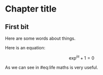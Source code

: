 Chapter title
=============

First bit
---------

Here are some words about things.

Here is an equation:

$$
\begin{equation}
\exp^{i\pi} + 1 = 0
\label{eq:life}
\end{equation}
$$

As we can see in #eq:life maths is very useful.
